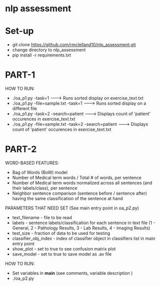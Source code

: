 # nlp assessment

# Set-up
* git clone https://github.com/rmclelland10/nlp_assessment.git
* change directory to nlp_assessment
* pip install -r requirements.txt

# PART-1
HOW TO RUN:
* ./oa_p1.py -task=1  ---> Runs sorted display on exercise_text.txt
* ./oa_p1.py -file=sample.txt -task=1  ---> Runs sorted display on a different file
* ./oa_p1.py -task=2 -search=patient  ---> Displays count of 'patient' occurences in exercise_text.txt
* ./oa_p1.py -file=sample.txt -task=2 -search=patient  ---> Displays count of 'patient' occurences in exercise_text.txt

# PART-2
WORD-BASED FEATURES:
* Bag of Words (BoW) model
* Number of Medical term words / Total # of words, per sentence
* Number of Medical term words normalized across all sentences (and their labels/class), per sentence
* Neighbor sentence comparison (sentence before / sentence after) having the same classification of the sentence at hand

PARAMETERS THAT NEED SET (See main entry point in oa_p2.py)
* text_filename - file to be read
* labels - sentence labels/classification for each sentence in text file (1 - General, 2 - Pathology Results, 3 - Lab Results, 4 - Imaging Results)
* test_size - fraction of data to be used for testing
* classifier_obj_index - index of classifier object in classifiers list in main entry point
* show_plot - set to true to see confusion matrix plot
* save_model - set to true to save model as .av file

HOW TO RUN:
* Set variables in __main__ (see comments, variable description )
* ./oa_p2.py

